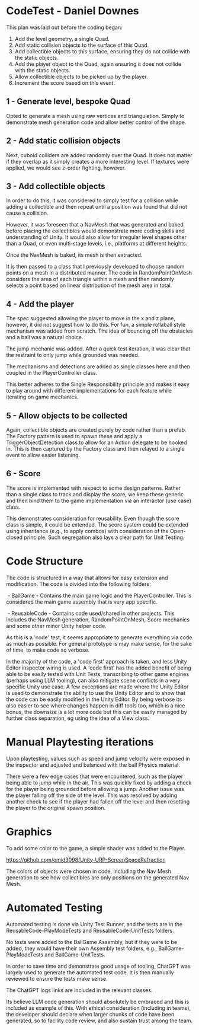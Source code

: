 # CodeTest - Daniel Downes

This plan was laid out before the coding began:

1. Add the level geometry, a single Quad.
2. Add static collision objects to the surface of this Quad.
3. Add collectible objects to this surface, ensuring they do not collide with the static objects.
4. Add the player object to the Quad, again ensuring it does not collide with the static objects.
5. Allow collectible objects to be picked up by the player.
6. Increment the score based on this event.

## 1 - Generate level, bespoke Quad

Opted to generate a mesh using raw vertices and triangulation. Simply to demonstrate mesh generation code and allow better control of the shape.

## 2 - Add static collision objects

Next, cuboid colliders are added randomly over the Quad. It does not matter if they overlap as it simply creates a more interesting level. If textures were applied, we would see z-order fighting, however.

## 3 - Add collectible objects

In order to do this, it was considered to simply test for a collision while adding a collectible and then repeat until a position was found that did not cause a collision.

However, it was foreseen that a NavMesh that was generated and baked before placing the collectibles would demonstrate more coding skills and understanding of Unity. It would also allow for irregular level shapes other than a Quad, or even multi-stage levels, i.e., platforms at different heights.

Once the NavMesh is baked, its mesh is then extracted.

It is then passed to a class that I previously developed to choose random points on a mesh in a distributed manner. The code in RandomPointOnMesh considers the area of each triangle within a mesh and then randomly selects a point based on linear distribution of the mesh area in total.

## 4 - Add the player

The spec suggested allowing the player to move in the x and z plane, however, it did not suggest how to do this. For fun, a simple rollaball style mechanism was added from scratch. The idea of bouncing off the obstacles and a ball was a natural choice.

The jump mechanic was added. After a quick test iteration, it was clear that the restraint to only jump while grounded was needed.

The mechanisms and detections are added as single classes here and then coupled in the PlayerController class.

This better adheres to the Single Responsibility principle and makes it easy to play around with different implementations for each feature while iterating on game mechanics.

## 5 - Allow objects to be collected

Again, collectible objects are created purely by code rather than a prefab.
The Factory pattern is used to spawn these and apply a TriggerObjectDetection class to allow for an Action delegate to be hooked in. This is then captured by the Factory class and then relayed to a single event to allow easier listening.

## 6 - Score

The score is implemented with respect to some design patterns. Rather than a single class to track and display the score, we keep these generic and then bind them to the game implementation via an interactor (use case) class.

This demonstrates consideration for reusability. Even though the score class is simple, it could be extended. The score system could be extended using inheritance (e.g., to apply combos) with consideration of the Open-closed principle.
Such segregation also lays a clear path for Unit Testing.

# Code Structure

The code is structured in a way that allows for easy extension and modification. The code is divided into the following folders:

 - BallGame - Contains the main game logic and the PlayerController. This is considered the main game assembly that is very app specific.
 
 - ReusableCode - Contains code used/shared in other projects. This includes the NavMesh generation, RandomPointOnMesh, Score mechanics and some other minor Unity helper code.


As this is a 'code' test, it seems appropriate to generate everything via code as much as possible. For general prototype is may make sense, for the sake of time, to make code so verbose.


In the majority of the code, a 'code first' approach is taken, and less Unity Editor inspector wiring is used.
A 'code first' has the added benefit of being able to be easily tested with Unit Tests, transcribing to other game engines (perhaps using LLM tooling), can also mitigate scene conflicts in a very specific Unity use case.
A few exceptions are made where the Unity Editor is used to demonstrate the ability to use the Unity Editor and to show that the code can be easily modified in the Unity Editor.
By being verbose its also easier to see where changes happen in diff tools too, which is a nice bonus, the downsize is a lot more code but this can be easily managed by further class separation, eg using the idea of a View class.


# Manual Playtesting iterations

Upon playtesting, values such as speed and jump velocity were exposed in the inspector and adjusted and balanced with the ball Physics material.

There were a few edge cases that were encountered, such as the player being able to jump while in the air. This was quickly fixed by adding a check for the player being grounded before allowing a jump.
Another issue was the player falling off the side of the level. This was resolved by adding another check to see if the player had fallen off the level and then resetting the player to the original spawn position.


# Graphics

To add some color to the game, a simple shader was added to the Player.

https://github.com/omid3098/Unity-URP-ScreenSpaceRefraction

The colors of objects were chosen in code, including the Nav Mesh generation to see how collectibles are only positions on the generated Nav Mesh.


# Automated Testing

Automated testing is done via Unity Test Runner, and the tests are in the ReusableCode-PlayModeTests and ReusableCode-UnitTests folders.

No tests were added to the BallGame Assembly, but if they were to be added, they would have their own Assembly test folders,
e.g., BallGame-PlayModeTests and BallGame-UnitTests.

In order to save time and demonstrate good usage of tooling, ChatGPT was largely used to generate the automated test code. It is then manually reviewed to ensure the tests make sense.

The ChatGPT logs links are included in the relevant classes. 

Its believe LLM code generation should absolutely be embraced and this is included as example of this. With ethical consideration (including in teams), the developer should declare when larger chunks of code have been generated, so to facility code review, and also sustain trust among the team.

